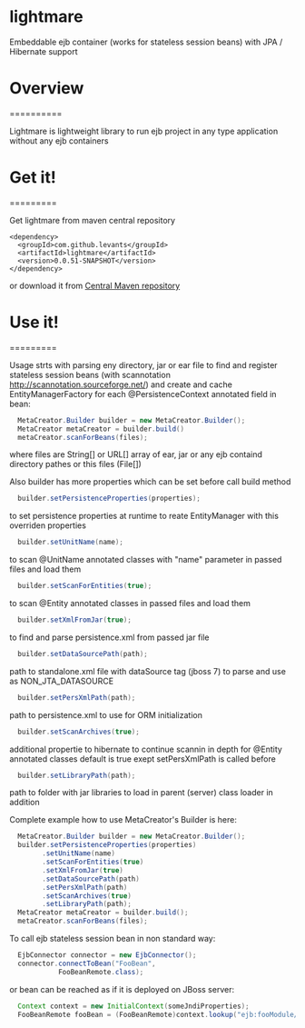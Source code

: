 lightmare
=========

Embeddable ejb container (works for stateless session beans) with JPA / Hibernate support

# Overview
==========

Lightmare is lightweight library to run ejb project in any type application without any ejb containers

# Get it!
=========

Get lightmare from maven central repository

    <dependency>
      <groupId>com.github.levants</groupId>
      <artifactId>lightmare</artifactId>
      <version>0.0.51-SNAPSHOT</version>
    </dependency>
    
or download it from [Central Maven repository](https://oss.sonatype.org/content/repositories/snapshots/com/github/levants/lightmare/)

# Use it!
=========

Usage strts with parsing eny directory, jar or ear file to find and register stateless session beans (with scannotation http://scannotation.sourceforge.net/)
and create and cache EntityManagerFactory for each @PersistenceContext annotated field in bean:
```java
  MetaCreator.Builder builder = new MetaCreator.Builder();
  MetaCreator metaCreator = builder.build()
  metaCreator.scanForBeans(files);
```	
where files are String[] or URL[] array of ear, jar or any ejb containd directory pathes or this files (File[]) 

Also builder has more properties which can be set before call build method


```java
  builder.setPersistenceProperties(properties);
```
to set persistence properties at runtime to reate EntityManager with this overriden properties

```java
  builder.setUnitName(name);
```

to scan @UnitName annotated classes with "name" parameter in passed files and load them

```java
  builder.setScanForEntities(true);
```
to scan @Entity annotated classes in passed files and load them

```java
  builder.setXmlFromJar(true);
```
to find and parse persistence.xml from passed jar file

```java
  builder.setDataSourcePath(path);
```
path to standalone.xml file with dataSource tag (jboss 7) to parse and use as NON_JTA_DATASOURCE

```java
  builder.setPersXmlPath(path);
```

path to persistence.xml to use for ORM initialization

```java
  builder.setScanArchives(true);
```
additional propertie to hibernate to continue scannin in depth for @Entity annotated classes default is true exept setPersXmlPath is called before 

```java
  builder.setLibraryPath(path);
```
path to folder with jar libraries to load in parent (server) class loader in addition

Complete example how to use MetaCreator's Builder is here:

```java
  MetaCreator.Builder builder = new MetaCreator.Builder();
  builder.setPersistenceProperties(properties)
        .setUnitName(name)
        .setScanForEntities(true)
        .setXmlFromJar(true)
        .setDataSourcePath(path)
        .setPersXmlPath(path)
        .setScanArchives(true)
        .setLibraryPath(path);
  MetaCreator metaCreator = builder.build();
  metaCreator.scanForBeans(files);
```
To call ejb stateless session bean in non standard way:

```java
  EjbConnector connector = new EjbConnector();
  connector.connectToBean("FooBean",
		    FooBeanRemote.class);
```
or bean can be reached as if it is deployed on JBoss server:

```java
  Context context = new InitialContext(someJndiProperties);
  FooBeanRemote fooBean = (FooBeanRemote)context.lookup("ejb:fooModule//FooBean!FooBeanRemote")
```
